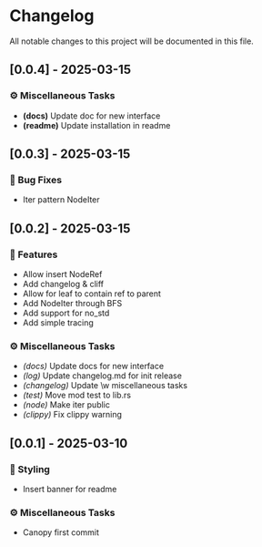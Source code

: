 # Changelog

All notable changes to this project will be documented in this file.

## [0.0.4] - 2025-03-15

### ⚙️ Miscellaneous Tasks

- **(docs)** Update doc for new interface
- **(readme)** Update installation in readme

## [0.0.3] - 2025-03-15

### 🐛 Bug Fixes

- Iter pattern NodeIter<T>

## [0.0.2] - 2025-03-15

### 🚀 Features

- Allow insert NodeRef<T>
- Add changelog & cliff
- Allow for leaf to contain ref to parent
- Add NodeIter<T> through BFS
- Add support for no_std
- Add simple tracing


### ⚙️ Miscellaneous Tasks

- *(docs)* Update docs for new interface
- *(log)* Update changelog.md for init release
- *(changelog)* Update \w miscellaneous tasks
- *(test)* Move mod test to lib.rs
- *(node)* Make iter public
- *(clippy)* Fix clippy warning


## [0.0.1] - 2025-03-10

### 🎨 Styling

- Insert banner for readme

### ⚙️ Miscellaneous Tasks

- Canopy first commit
